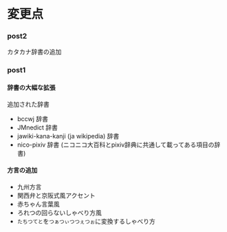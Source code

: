 # 変更点
### post2
カタカナ辞書の追加

### post1
#### 辞書の大幅な拡張
追加された辞書
* bccwj 辞書
* JMnedict 辞書
* jawiki-kana-kanji (ja wikipedia) 辞書
* nico-pixiv 辞書 (ニコニコ大百科とpixiv辞典に共通して載ってある項目の辞書)　
#### 方言の追加

* 九州方言
* 関西弁と京阪式風アクセント
* 赤ちゃん言葉風
* ろれつの回らないしゃべり方風
* `たちつてと`を`つぁつぃつつぇつぉ`に変換するしゃべり方